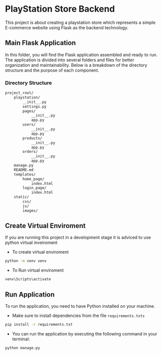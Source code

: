 # PlayStation Store Backend

This project is about creating a playstation store which represents a simple E-commerce website using Flask as the backend technology.

## Main Flask Application

In this folder, you will find the Flask application assembled and ready to run. The application is divided into several folders and files for better organization and maintainability. Below is a breakdown of the directory structure and the purpose of each component.

### Directory Structure

```txt
project_root/
    playstation/
        __init__.py
        settings.py
        pages/
            __init__.py
            app.py
        users/
            __init__.py
            app.py
        products/
            __init__.py
            app.py
        orders/
            __init__.py
            app.py
    manage.py
    README.md
    templates/
        home_page/
            index.html
        login_page/
            index.html
    static/
        css/
        js/
        images/
```

## Create Virtual Enviroment

If you are running this project in a development stage it is adviced to use python virtual inveiroment

- To create virtual enviroment

```bash
python -m venv venv
```

- To Run virtual enviroment

```bash
venv\Scripts\activate
```

## Run Application

To run the application, you need to have Python installed on your machine.

- Make sure to install dependencies from the file `requirements.txts`

```bash
pip install -r requirements.txt
```

- You can run the application by executing the following command in your terminal:

```bash
python manage.py
```